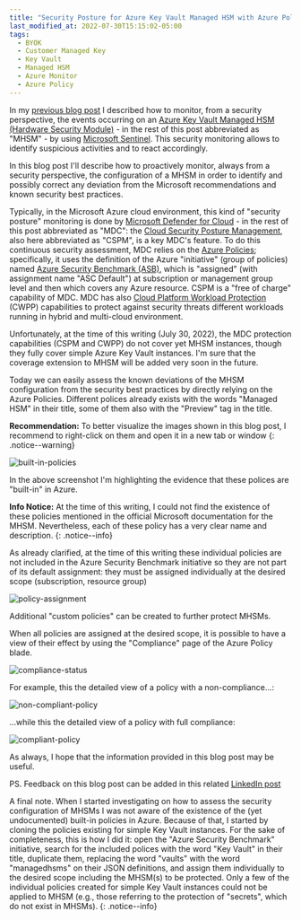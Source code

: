 ```yaml
---
title: "Security Posture for Azure Key Vault Managed HSM with Azure Policies"
last_modified_at: 2022-07-30T15:15:02-05:00
tags:
  - BYOK
  - Customer Managed Key
  - Key Vault
  - Managed HSM
  - Azure Monitor
  - Azure Policy
---
```


In my [previous blog post](https://stefanpems.github.io/Security-monitoring-Managed-HSM-with-Sentinel/) I described how to monitor, from a security perspective, the events occurring on an [Azure Key Vault Managed HSM (Hardware Security Module)](https://docs.microsoft.com/en-us/azure/key-vault/managed-hsm/overview) - in the rest of this post abbreviated as "MHSM" - by using [Microsoft Sentinel](https://docs.microsoft.com/en-us/azure/sentinel/overview). This security monitoring allows to identify suspicious activities and to react accordingly.

In this blog post I'll describe how to proactively monitor, always from a security perspective, the configuration of a MHSM in order to identify and possibly correct any deviation from the Microsoft recommendations and known security best practices.

Typically, in the Microsoft Azure cloud environment, this kind of "security posture" monitoring is done by [Microsoft Defender for Cloud](https://docs.microsoft.com/en-us/azure/defender-for-cloud/defender-for-cloud-introduction) - in the rest of this post abbreviated as "MDC": the [Cloud Security Posture Management](https://docs.microsoft.com/en-us/azure/cloud-adoption-framework/organize/cloud-security-posture-management), also here abbreviated as "CSPM", is a key MDC's feature. To do this continuous security assessment, MDC relies on the [Azure Policies](https://docs.microsoft.com/en-us/azure/governance/policy/overview); specifically, it uses the definition of the Azure "initiative" (group of policies) named [Azure Security Benchmark (ASB)](https://docs.microsoft.com/en-us/security/benchmark/azure/), which is "assigned" (with assignment name "ASC Default") at subscription or  management group level and then which covers any Azure resource. CSPM is a "free of charge" capability of MDC. MDC has also [Cloud Platform Workload Protection](https://docs.microsoft.com/en-us/azure/defender-for-cloud/workload-protections-dashboard) (CWPP) capabilities to protect against security threats different workloads running in hybrid and multi-cloud environment.  

Unfortunately, at the time of this writing (July 30, 2022), the MDC protection capabilities (CSPM and CWPP) do not cover yet MHSM instances, though they fully cover simple Azure Key Vault instances. I'm sure that the coverage extension to MHSM will be added very soon in the future. 

Today we can easily assess the known deviations of the MHSM configuration from the security best practices by directly relying on the Azure Policies. Different polices already exists with the words "Managed HSM" in their title, some of them also with the "Preview" tag in the title. 

**Recommendation:** To better visualize the images shown in this blog post, I recommend to right-click on them and open it in a new tab or window
{: .notice--warning}

![built-in-policies](https://raw.githubusercontent.com/stefanpems/stefanpems.github.io/master/assets/2022-07-30-Security%20posture%20for%20Managed%20HSM/built-in-policies.png)

In the above screenshot I'm highlighting the evidence that these polices are "built-in" in Azure. 

**Info Notice:** At the time of this writing, I could not find the existence of these policies mentioned in the official Microsoft documentation for the MHSM. Nevertheless, each of these policy has a very clear name and description.
{: .notice--info}

As already clarified, at the time of this writing these individual policies are not included in the Azure Security Benchmark initiative so they are not part of its default assignment: they must be assigned individually at the desired scope (subscription, resource group)

![policy-assignment](https://raw.githubusercontent.com/stefanpems/stefanpems.github.io/master/assets/2022-07-30-Security%20posture%20for%20Managed%20HSM/policy-assignment.png)

Additional "custom policies" can be created to further protect MHSMs. 

When all policies are assigned at the desired scope, it is possible to have a view of their effect by using the "Compliance" page of the Azure Policy blade.

![compliance-status](https://raw.githubusercontent.com/stefanpems/stefanpems.github.io/master/assets/2022-07-30-Security%20posture%20for%20Managed%20HSM/compliance-status.png)

For example, this the detailed view of a policy with a non-compliance...:

![non-compliant-policy](https://raw.githubusercontent.com/stefanpems/stefanpems.github.io/master/assets/2022-07-30-Security%20posture%20for%20Managed%20HSM/non-compliant-policy.png)

...while this the detailed view of a policy with full compliance:

![compliant-policy](https://raw.githubusercontent.com/stefanpems/stefanpems.github.io/master/assets/2022-07-30-Security%20posture%20for%20Managed%20HSM/compliant-policy.png)

As always, I hope that the information provided in this blog post may be useful. 

PS. Feedback on this blog post can be added in this related [LinkedIn post](https://www.linkedin.com/posts/stefanopescosolido_security-posture-for-azure-key-vault-managed-activity-6959154673442283520--2qe?utm_source=linkedin_share&utm_medium=member_desktop_web)

A final note. When I started investigating on how to assess the security configuration of MHSMs I was not aware of the existence of the (yet undocumented) built-in policies in Azure. Because of that, I started by cloning the  policies existing for simple Key Vault instances. For the sake of completeness, this is how I did it: open the "Azure Security Benchmark" initiative, search for the included polices with the word "Key Vault" in their title, duplicate them, replacing the word "vaults" with the word "managedhsms" on their JSON definitions, and assign them individually to the desired scope including the MHSM(s) to be protected. Only a few of the individual policies created for simple Key Vault instances could not be applied to MHSM (e.g., those referring to the protection of "secrets", which do not exist in MHSMs). 
{: .notice--info}